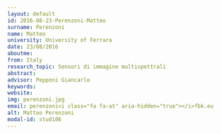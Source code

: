 ```yaml
---
layout: default 
id: 2016-08-23-Perenzoni-Matteo
surname: Perenzoni
name: Matteo
university: University of Ferrara
date: 23/08/2016
aboutme: 
from: Italy
research_topic: Sensori di immagine multispettrali
abstract: 
advisor: Pepponi Giancarlo
keywords: 
website: 
img: perenzoni.jpg
email: perenzoni<i class="fa fa-at" aria-hidden="true"></i>fbk.eu
alt: Matteo Perenzoni
modal-id: stud106
---
```

